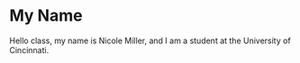 # My Name
Hello class, my name is Nicole Miller, and I am a student at the University of Cincinnati.